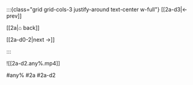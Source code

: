 :::{class="grid grid-cols-3 justify-around text-center w-full"}
[[2a-d3|← prev]]

[[2a|⌂ back]]

[[2a-d0-2|next →]]

:::

![[2a-d2.any%.mp4]]

#any% #2a #2a-d2